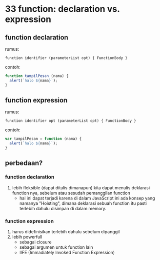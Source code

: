 # 33 function: declaration vs. expression

## function declaration

rumus:
```
function identifier (parameterList opt) { FunctionBody }
```

contoh:
```javascript
function tampilPesan (nama) {
  alert(`halo ${nama}`);
}
```

## function expression

rumus:
```
function identifier opt (parameterList opt) { FunctionBody }
```

contoh:
```javascript
var tampilPesan = function (nama) {
  alert(`halo ${nama}`);
}
```

## perbedaan?

### function declaration

1. lebih fleksible (dapat ditulis dimanapun)
   kita dapat menulis deklarasi function nya, sebelum atau sesudah pemanggilan function
   - hal ini dapat terjadi karena di dalam JavaScript ini ada konsep yang namanya "Hoisting",
     dimana deklarasi sebuah function itu pasti terlebih dahulu disimpan di dalam memory.

### function expression

1. harus didefinisikan terlebih dahulu sebelum dipanggil
2. lebih powerfull
   - sebagai closure
   - sebagai argumen untuk function lain
   - IIFE (Immadiately Invoked Function Expression)
